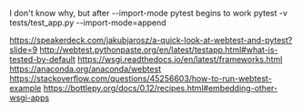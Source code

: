 I don't know why, but after --import-mode pytest begins to work
pytest -v tests/test_app.py --import-mode=append

https://speakerdeck.com/jakubjarosz/a-quick-look-at-webtest-and-pytest?slide=9
http://webtest.pythonpaste.org/en/latest/testapp.html#what-is-tested-by-default
https://wsgi.readthedocs.io/en/latest/frameworks.html
https://anaconda.org/anaconda/webtest
https://stackoverflow.com/questions/45256603/how-to-run-webtest-example
https://bottlepy.org/docs/0.12/recipes.html#embedding-other-wsgi-apps
